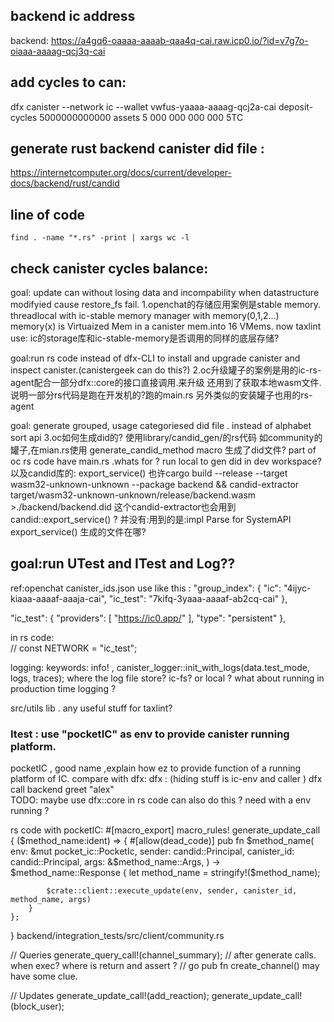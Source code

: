 ## backend ic address    
backend: https://a4gq6-oaaaa-aaaab-qaa4q-cai.raw.icp0.io/?id=v7g7o-oiaaa-aaaag-qcj3q-cai

## add cycles to can:
dfx canister --network ic --wallet vwfus-yaaaa-aaaag-qcj2a-cai deposit-cycles 5000000000000 assets
5 000 000 000 000 5TC

## generate rust backend canister did file :
https://internetcomputer.org/docs/current/developer-docs/backend/rust/candid

## line of code
```
find . -name "*.rs" -print | xargs wc -l
```

## check canister cycles balance:


<!-- TODO -->




goal: update can without losing data and incompability when datastructure modifyied cause restore_fs fail.
1.openchat的存储应用案例是stable memory.
threadlocal with ic-stable memory manager with memory(0,1,2...)
memory(x)  is Virtuaized Mem in a canister mem.into 16 VMems.
now taxlint use: ic的storage库和ic-stable-memory是否调用的同样的底层存储?



goal:run rs code instead of dfx-CLI to install and upgrade canister and inspect canister.(canistergeek can do this?)
2.oc升级罐子的案例是用的ic-rs-agent配合一部分dfx::core的接口直接调用.来升级
还用到了获取本地wasm文件.说明一部分rs代码是跑在开发机的?跑的main.rs
另外类似的安装罐子也用的rs-agent



goal: generate grouped, usage categoriesed did file . instead of alphabet sort api 
3.oc如何生成did的?
使用library/candid_gen/的rs代码
如community的罐子,在mian.rs使用 generate_candid_method macro 生成了did文件?
part of oc rs code have main.rs .whats for ? run local to gen did in dev workspace?
以及candid库的: export_service() 
也许cargo build --release --target wasm32-unknown-unknown --package backend && candid-extractor target/wasm32-unknown-unknown/release/backend.wasm >./backend/backend.did
这个candid-extractor也会用到  candid::export_service() ?
并没有:用到的是:impl Parse for SystemAPI
export_service() 生成的文件在哪?


## goal:run UTest and ITest  and Log??
ref:openchat
canister_ids.json use like this :
  "group_index": {
    "ic": "4ijyc-kiaaa-aaaaf-aaaja-cai",
    "ic_test": "7kifq-3yaaa-aaaaf-ab2cq-cai"
  },  

 "ic_test": {
  "providers": [
    "https://ic0.app/"
  ],
  "type": "persistent"
},

in rs code:  
// const NETWORK = "ic_test";  

logging: keywords: info!  ,     canister_logger::init_with_logs(data.test_mode, logs, traces);
where the log file store? ic-fs? or local ? 
what about running in production time logging ? 


src/utils lib . any useful stuff for taxlint?
### Itest : use "pocketIC" as env to provide canister running platform.
pocketIC , good name ,explain how ez to provide function of a running platform of IC.
compare with dfx: 
dfx : 
(hiding stuff is ic-env and caller )
dfx call backend greet "alex"  
TODO: maybe use dfx::core in rs code can also do this ? need with a env running ?

rs code with pocketIC:
#[macro_export]
macro_rules! generate_update_call {
    ($method_name:ident) => {
        #[allow(dead_code)]
        pub fn $method_name(
            env: &mut pocket_ic::PocketIc,
            sender: candid::Principal,
            canister_id: candid::Principal,
            args: &$method_name::Args,
        ) -> $method_name::Response {
            let method_name = stringify!($method_name);

            $crate::client::execute_update(env, sender, canister_id, method_name, args)
        }
    };
}
backend/integration_tests/src/client/community.rs

// Queries
generate_query_call!(channel_summary);
// after generate calls. when exec? where is return and assert ?
// go  pub fn create_channel()  may have some clue.

// Updates
generate_update_call!(add_reaction);
generate_update_call!(block_user);








